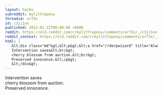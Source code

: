 ```yaml
---
layout: haiku
subreddit: mylittlepony
threadid: orf3x
id: c3ji1xn
published: 2012-01-22T00:00:00 +0000
reddit: https://old.reddit.com/r/mylittlepony/comments/orf3x/_/c3ji1xn
reddit_context: https://old.reddit.com/r/mylittlepony/comments/orf3x/_/c3ji1xn?context=3
html: |
   &lt;div class="md"&gt;&lt;p&gt;&lt;a href="/rderpwizard" title="Always Relevant / Rewrite Opportunities / Paper Bag Princess"&gt;&lt;/a&gt;
   Intervention saves&lt;br/&gt;
   cherry blossom from auction.&lt;br/&gt;
   Preserved innocence.&lt;/p&gt;
   &lt;/div&gt;
---
```


[](/rderpwizard "Always Relevant / Rewrite Opportunities / Paper Bag Princess")
Intervention saves  
cherry blossom from auction.  
Preserved innocence.